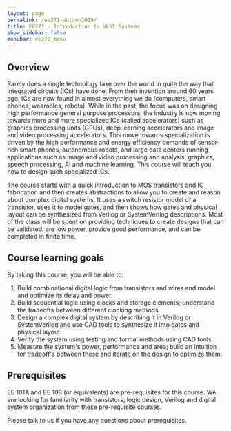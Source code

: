 ```yaml
---
layout: page
permalink: /ee271-autumn2019/
title: EE271 - Introduction to VLSI Systems 
show_sidebar: false
menubar: ee272_menu
---
```

## Overview
Rarely does a single technology take over the world in quite the way that integrated circuits (ICs) have done. From their invention around 60 years ago, ICs are now found in almost everything we do (computers, smart phones, wearables, robots). While in the past, the focus was on designing high performance general purpose processors, the industry is now moving towards more and more specialized ICs (called accelerators) such as graphics processing units (GPUs), deep learning accelerators and image and video processing accelerators. This move towards specialization is driven by the high performance and energy efficiency demands of sensor-rich smart phones, autonomous robots, and large data centers running applications such as image and video processing and analysis, graphics, speech processing, AI and machine learning. This course will teach you how to design such specialized ICs.

The course starts with a quick introduction to MOS transistors and IC fabrication and then creates abstractions to allow you to create and reason about complex digital systems. It uses a switch resistor model of a transistor, uses it to model gates, and then shows how gates and physical layout can be synthesized from Verilog or SystemVerilog descriptions. Most of the class will be spent on providing techniques to create designs that can be validated, are low power, provide good performance, and can be completed in finite time.

## Course learning goals
By taking this course, you will be able to:

1. Build combinational digital logic from transistors and wires and model and optimize its delay and power.
2. Build sequential logic using clocks and storage elements; understand the tradeoffs between different clocking methods.
3. Design a complex digital system by describing it in Verilog or SystemVerilog and use CAD tools to synthesize it into gates and physical layout.
4. Verify the system using testing and formal methods using CAD tools.
5. Measure the system's power, performance and area; build an intuition for tradeoff's between these and iterate on the design to optimize them.

## Prerequisites
EE 101A and EE 108  (or equivalents) are pre-requisites for this course. We are looking for familiarity with transistors, logic design, Verilog and digital system organization from these pre-requisite courses.

Please talk to us if you have any questions about prerequisites.
